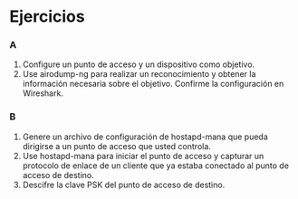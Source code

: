 # Ejercicios

### A

1. Configure un punto de acceso y un dispositivo como objetivo.
2. Use airodump-ng para realizar un reconocimiento y obtener la información necesaria sobre el objetivo. Confirme la configuración en Wireshark.

### B

1. Genere un archivo de configuración de hostapd-mana que pueda dirigirse a un punto de acceso que usted controla.
2. Use hostapd-mana para iniciar el punto de acceso y capturar un protocolo de enlace de un cliente que ya estaba conectado al punto de acceso de destino.
3. Descifre la clave PSK del punto de acceso de destino.
